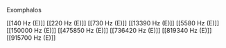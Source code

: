 Exomphalos

[[140 Hz (E)]]
[[220 Hz (E)]]
[[730 Hz (E)]]
[[13390 Hz (E)]]
[[5580 Hz (E)]]
[[150000 Hz (E)]]
[[475850 Hz (E)]]
[[736420 Hz (E)]]
[[819340 Hz (E)]]
[[915700 Hz (E)]]